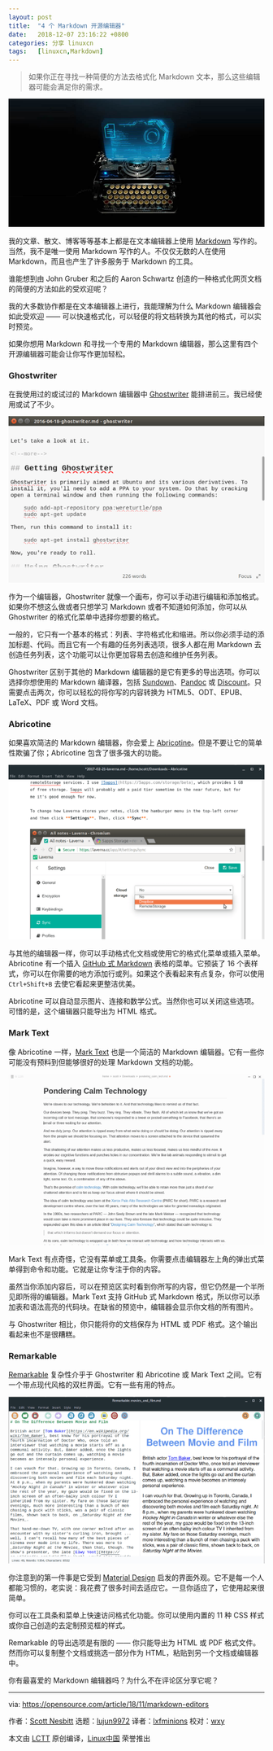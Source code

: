 ```yaml
---
layout: post
title:	"4 个 Markdown 开源编辑器"
date:	2018-12-07 23:16:22 +0800 
categories:	分享 linuxcn 
tags:	[linuxcn,Markdown]
---
```




> 
> 如果你正在寻找一种简便的方法去格式化 Markdown 文本，那么这些编辑器可能会满足你的需求。
> 
> 
> 


![](/Asserts/Images/album/201812/07/231616mtbtzg50m5p5m7m6.jpg)


我的文章、散文、博客等等基本上都是在文本编辑器上使用 [Markdown](https://en.wikipedia.org/wiki/Markdown) 写作的。当然，我不是唯一使用 Markdown 写作的人。不仅仅无数的人在使用 Markdown，而且也产生了许多服务于 Markdown 的工具。


谁能想到由 John Gruber 和之后的 Aaron Schwartz 创造的一种格式化网页文档的简便的方法如此的受欢迎呢？


我的大多数协作都是在文本编辑器上进行，我能理解为什么 Markdown 编辑器会如此受欢迎 —— 可以快速格式化，可以轻便的将文档转换为其他的格式，可以实时预览。


如果你想用 Markdown 和寻找一个专用的 Markdown 编辑器，那么这里有四个开源编辑器可能会让你写作更加轻松。


### Ghostwriter


在我使用过的或试过的 Markdown 编辑器中 [Ghostwriter](https://wereturtle.github.io/ghostwriter/) 能排进前三。我已经使用或试了不少。


![](/Asserts/Images/album/201812/07/231627mqxlqrkrqiu9fcdq.png)


作为一个编辑器，Ghostwriter 就像一个画布，你可以手动进行编辑和添加格式。如果你不想这么做或者只想学习 Markdown 或者不知道如何添加，你可以从 Ghostwriter 的格式化菜单中选择你想要的格式。


一般的，它只有一个基本的格式：列表、字符格式化和缩进。所以你必须手动的添加标题、代码。而且它有一个有趣的任务列表选项，很多人都在用 Markdown 去创造任务列表，这个功能可以让你更加容易去创造和维护任务列表。


Ghostwriter 区别于其他的 Markdown 编辑器的是它有更多的导出选项。你可以选择你想使用的 Markdown 编译器，包括 [Sundown](https://github.com/vmg/sundown)、[Pandoc](https://pandoc.org) 或 [Discount](https://www.pell.portland.or.us/%7Eorc/Code/discount/)。只需要点击两次，你可以轻松的将你写的内容转换为 HTML5、ODT、EPUB、LaTeX、PDF 或 Word 文档。


### Abricotine


如果喜欢简洁的 Markdown 编辑器，你会爱上 [Abricotine](http://abricotine.brrd.fr/)。但是不要让它的简单性欺骗了你；Abricotine 包含了很多强大的功能。


![](/Asserts/Images/album/201812/07/231630pt8xbxwtyttn38yf.png)


与其他的编辑器一样，你可以手动格式化文档或使用它的格式化菜单或插入菜单。Abricotine 有一个插入 [GitHub 式 Markdown](https://guides.github.com/features/mastering-markdown/) 表格的菜单。它预装了 16 个表样式，你可以在你需要的地方添加行或列。如果这个表看起来有点复杂，你可以使用 `Ctrl+Shift+B` 去使它看起来更整洁优美。


Abricotine 可以自动显示图片、连接和数学公式。当然你也可以关闭这些选项。可惜的是，这个编辑器只能导出为 HTML 格式。


### Mark Text


像 Abricotine 一样，[Mark Text](https://marktext.github.io/website/) 也是一个简洁的 Markdown 编辑器。它有一些你可能没有预料到但能够很好的处理 Markdown 文档的功能。


![](/Asserts/Images/album/201812/07/231638weldvvlkxgv6veve.png)


Mark Text 有点奇怪，它没有菜单或工具条。你需要点击编辑器左上角的弹出式菜单得到命令和功能。它就是让你专注于你的内容。


虽然当你添加内容后，可以在预览区实时看到你所写的内容，但它仍然是一个半所见即所得的编辑器。Mark Text 支持 GitHub 式 Markdown 格式，所以你可以添加表和语法高亮的代码块。在缺省的预览中，编辑器会显示你文档的所有图片。


与 Ghostwriter 相比，你只能将你的文档保存为 HTML 或 PDF 格式。这个输出看起来也不是很糟糕。


### Remarkable


[Remarkable](https://remarkableapp.github.io/) 复杂性介乎于 Ghostwriter 和 Abricotine 或 Mark Text 之间。它有一个带点现代风格的双栏界面。它有一些有用的特点。


![](/Asserts/Images/album/201812/07/231653fu8huhcddxkerxr1.png)


你注意到的第一件事是它受到 [Material Design](https://en.wikipedia.org/wiki/Material_Design) 启发的界面外观。它不是每一个人都能习惯的，老实说：我花费了很多时间去适应它。一旦你适应了，它使用起来很简单。


你可以在工具条和菜单上快速访问格式化功能。你可以使用内置的 11 种 CSS 样式或你自己创造的去定制预览框的样式。


Remarkable 的导出选项是有限的 —— 你只能导出为 HTML 或 PDF 格式文件。然而你可以复制整个文档或挑选一部分作为 HTML，粘贴到另一个文档或编辑器中。


你有最喜爱的 Markdown 编辑器吗？为什么不在评论区分享它呢？




---


via: <https://opensource.com/article/18/11/markdown-editors>


作者：[Scott Nesbitt](https://opensource.com/users/scottnesbitt) 选题：[lujun9972](https://github.com/lujun9972) 译者：[lxfminions](https://github.com/lxfminions) 校对：[wxy](https://github.com/wxy)


本文由 [LCTT](https://github.com/LCTT/TranslateProject) 原创编译，[Linux中国](https://linux.cn/) 荣誉推出
